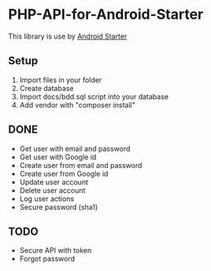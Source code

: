 # PHP-API-for-Android-Starter

This library is use by [Android Starter](https://github.com/manu1895/Android-Starter)


## Setup 

1. Import files in your folder
2. Create database
3. Import docs/bdd.sql script into your database
4. Add vendor with "composer install"


## DONE  

* Get user with email and password
* Get user with Google id 
* Create user from email and password
* Create user from Google id 
* Update user account
* Delete user account 
* Log user actions
* Secure password (sha1)


## TODO  

* Secure API with token
* Forgot password


